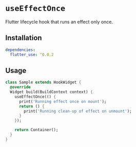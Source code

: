 # `useEffectOnce`

Flutter lifecycle hook that runs an effect only once.

## Installation

```yaml
dependencies:
  flutter_use: ^0.0.2
```

## Usage

```dart
class Sample extends HookWidget {
  @override
  Widget build(BuildContext context) {
    useEffectOnce(() {
      print('Running effect once on mount');
      return () {
        print('Running clean-up of effect on unmount');
      }
    });

    return Container();
  }
}
```
